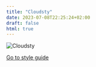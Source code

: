 ```yaml
---
title: "Cloudsty"
date: 2023-07-08T22:25:24+02:00
draft: false
html: true
---
```


![](Cloudsty.svg "Cloudsty")

[Go to style guide](/styleguide/)